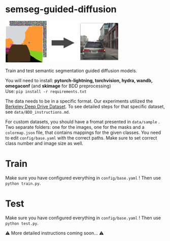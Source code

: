 # semseg-guided-diffusion

 ![semseg-guided-diffusion-fig](./semseg-guided-diffusion-fig.png)

Train and test semantic segmentation guided diffusion models.

You will need to install:  **pytorch-lightning, torchvision, hydra, wandb, omegaconf** (and **skimage** for BDD preprocessing)\
Use: `pip install -r requirements.txt`

The data needs to be in a specific format. Our experiments utilized the [Berkeley Deep Drive Dataset](https://bdd-data.berkeley.edu/). To see detailed steps for that specific dataset, see `data/BDD_instructions.md`.

For custom datasets, you should have a fromat presented in `data/sample` . Two separate folders: one for the images, one for the masks and a `colormap.json` file, that contains mappings for the given classes.
You need to edit `config/base.yaml` with the correct paths. Make sure to set correct class number and image size as well.


# Train
Make sure you have configured everything in  `config/base.yaml` !
Then use `python train.py`. 


# Test
Make sure you have configured everything in  `config/base.yaml` !
Then use `python test.py`. 

:warning: More detailed instructions coming soon... :warning: